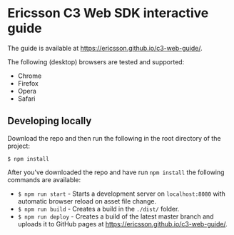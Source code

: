 # Ericsson C3 Web SDK interactive guide
The guide is available at https://ericsson.github.io/c3-web-guide/.

The following (desktop) browsers are tested and supported:
* Chrome
* Firefox
* Opera
* Safari

## Developing locally
Download the repo and then run the following in the root directory of the project:
```
$ npm install
```
After you've downloaded the repo and have run `npm install` the following commands are available:
* `$ npm run start` - Starts a development server on `localhost:8080` with automatic browser reload on asset file change.
* `$ npm run build` - Creates a build in the `./dist/` folder.
* `$ npm run deploy` - Creates a build of the latest master branch and uploads it to GitHub pages at https://ericsson.github.io/c3-web-guide/.
